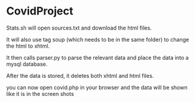 # CovidProject


Stats.sh will open sources.txt and download the html files.

It will also use tag soup (which needs to be in the same folder) to change the html to xhtml.

It then calls parser.py to parse the relevant data and place the data into a mysql database.

After the data is stored, it deletes both xhtml and html files.

you can now open covid.php in your browser and the data will be shown like it is in the screen shots

